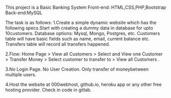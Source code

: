 This project is a Basic Banking System
Front-end: HTML,CSS,PHP,Bootstrap
Back-end:MySQL

The task is as follows:
1.Create a simple dynamic website which has the following specs.Start with creating a dummy data in database for upto 10customers. 
Database options: Mysql, Mongo, Postgres, etc. Customers table will have basic fields such as name, email, current balance etc. 
Transfers table will record all transfers happened.

2.Flow: Home Page > View all Customers > Select and View one Customer > Transfer Money > Select customer to transfer to > View all Customers .

3.No Login Page. No User Creation. Only transfer of moneybetween multiple users.

4.Host the website at 000webhost, github.io, heroku app or any other free hosting provider. Check in code in gitlab.

